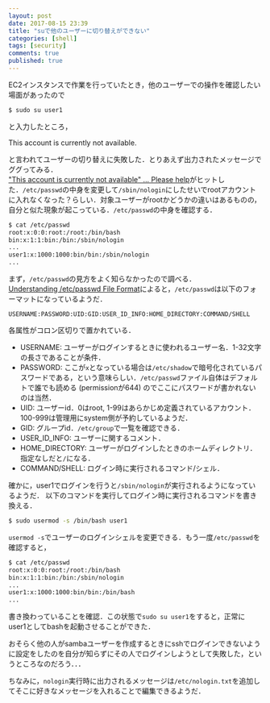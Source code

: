```yaml
---
layout: post
date: 2017-08-15 23:39
title: "suで他のユーザーに切り替えができない"
categories: [shell]
tags: [security]
comments: true
published: true
---
```


EC2インスタンスで作業を行っていたとき，他のユーザーでの操作を確認したい場面があったので

```sh
$ sudo su user1
```

と入力したところ，

This account is currently not available.

と言われてユーザーの切り替えに失敗した．とりあえず出力されたメッセージでググってみる．  
["This account is currently not available" ... Please help](https://www.centos.org/forums/viewtopic.php?t=56978)がヒットした．`/etc/passwd`の中身を変更して`/sbin/nologin`にしたせいでrootアカウントに入れなくなった？らしい．対象ユーザーがrootかどうかの違いはあるものの，自分と似た現象が起こっている．`/etc/passwd`の中身を確認する．

```sh
$ cat /etc/passwd
root:x:0:0:root:/root:/bin/bash
bin:x:1:1:bin:/bin:/sbin/nologin
...
user1:x:1000:1000:bin/bin:/sbin/nologin
...
```

まず，`/etc/passwd`の見方をよく知らなかったので調べる．  
[Understanding /etc/passwd File Format](https://www.cyberciti.biz/faq/understanding-etcpasswd-file-format/)によると，`/etc/passwd`は以下のフォーマットになっているようだ．  

```
USERNAME:PASSWORD:UID:GID:USER_ID_INFO:HOME_DIRECTORY:COMMAND/SHELL
```

各属性がコロン区切りで置かれている．
- USERNAME: ユーザーがログインするときに使われるユーザー名．1-32文字の長さであることが条件．
- PASSWORD: ここが`x`となっている場合は`/etc/shadow`で暗号化されているパスワードである，という意味らしい．`/etc/passwd`ファイル自体はデフォルトで誰でも読める (permissionが644) のでここにパスワードが書かれないのは当然．
- UID: ユーザーid．0はroot, 1-99はあらかじめ定義されているアカウント．100-999は管理用にsystem側が予約しているようだ．
- GID: グループid．`/etc/group`で一覧を確認できる．
- USER_ID_INFO: ユーザーに関するコメント．
- HOME_DIRECTORY: ユーザーがログインしたときのホームディレクトリ．指定なしだと`/`になる．
- COMMAND/SHELL: ログイン時に実行されるコマンド/シェル．


確かに，user1でログインを行うと`/sbin/nologin`が実行されるようになっているようだ．
以下のコマンドを実行してログイン時に実行されるコマンドを書き換える．

```sh
$ sudo usermod -s /bin/bash user1
```

`usermod -s`でユーザーのログインシェルを変更できる．もう一度`/etc/passwd`を確認すると，

```sh
$ cat /etc/passwd
root:x:0:0:root:/root:/bin/bash
bin:x:1:1:bin:/bin:/sbin/nologin
...
user1:x:1000:1000:bin/bin:/bin/bash
...
```

書き換わっていることを確認．この状態で`sudo su user1`をすると，正常にuser1としてbashを起動させることができた．

おそらく他の人がsambaユーザーを作成するときにsshでログインできないように設定をしたのを自分が知らずにその人でログインしようとして失敗した，というところなのだろう．．．

ちなみに，`nologin`実行時に出力されるメッセージは`/etc/nologin.txt`を追加してそこに好きなメッセージを入れることで編集できるようだ．
